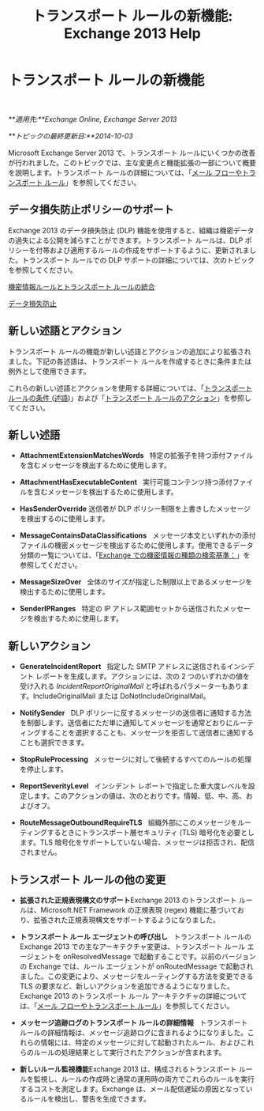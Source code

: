 ﻿---
title: 'トランスポート ルールの新機能: Exchange 2013 Help'
TOCTitle: トランスポート ルールの新機能
ms:assetid: 0c2fc0b5-3cd2-4d79-aa2b-0c7622ae15a8
ms:mtpsurl: https://technet.microsoft.com/ja-jp/library/JJ150483(v=EXCHG.150)
ms:contentKeyID: 48268985
ms.date: 04/24/2018
mtps_version: v=EXCHG.150
ms.translationtype: HT
---

# トランスポート ルールの新機能

 

_**適用先:**Exchange Online, Exchange Server 2013_

_**トピックの最終更新日:**2014-10-03_

Microsoft Exchange Server 2013 で、トランスポート ルールにいくつかの改善が行われました。このトピックでは、主な変更点と機能拡張の一部について概要を説明します。トランスポート ルールの詳細については、「[メール フローやトランスポート ルール](mail-flow-rules-transport-rules-in-exchange-2013-exchange-2013-help.md)」を参照してください。

## データ損失防止ポリシーのサポート

Exchange 2013 のデータ損失防止 (DLP) 機能を使用すると、組織は機密データの過失による公開を減らすことができます。トランスポート ルールは、DLP ポリシーを付帯および適用するルールの作成をサポートするように、更新されました。トランスポート ルールでの DLP サポートの詳細については、次のトピックを参照してください。

[機密情報ルールとトランスポート ルールの統合](integrating-sensitive-information-rules-with-transport-rules-exchange-2013-help.md)

[データ損失防止](technical-overview-of-dlp-data-loss-prevention-in-exchange.md)

## 新しい述語とアクション

トランスポート ルールの機能が新しい述語とアクションの追加により拡張されました。下記の各述語は、トランスポート ルールを作成するときに条件または例外として使用できます。

これらの新しい述語とアクションを使用する詳細については、「[トランスポート ルールの条件 (述語)](mail-flow-rule-conditions-and-exceptions-predicates-in-exchange-2013-exchange-2013-help.md)」および「[トランスポート ルールのアクション](mail-flow-rule-actions-in-exchange-2013-exchange-2013-help.md)」を参照してください。

## 新しい述語

  -  
    **AttachmentExtensionMatchesWords**   特定の拡張子を持つ添付ファイルを含むメッセージを検出するために使用します。

  -  
    **AttachmentHasExecutableContent**   実行可能コンテンツ持つ添付ファイルを含むメッセージを検出するために使用します。

  -  
    **HasSenderOverride** 送信者が DLP ポリシー制限を上書きしたメッセージを検出するのに使用します。

  -  
    **MessageContainsDataClassifications**   メッセージ本文といずれかの添付ファイルの機密メッセージを検出するために使用します。使用できるデータ分類の一覧については、「[Exchange での機密情報の種類の検索基準：](what-the-sensitive-information-types-in-exchange-look-for-exchange-online-help.md)」を参照してください。

  -  
    **MessageSizeOver**   全体のサイズが指定した制限以上であるメッセージを検出するために使用します。

  -  
    **SenderIPRanges**   特定の IP アドレス範囲セットから送信されたメッセージを検出するために使用します。

## 新しいアクション

  -  
    **GenerateIncidentReport**   指定した SMTP アドレスに送信されるインシデント レポートを生成します。アクションには、次の 2 つのいずれかの値を受け入れる *IncidentReportOriginalMail* と呼ばれるパラメーターもあります。IncludeOriginalMail または DoNotIncludeOriginalMail。

  -  
    **NotifySender**   DLP ポリシーに反するメッセージの送信者に通知する方法を制御します。送信者にただ単に通知してメッセージを通常どおりにルーティングすることを選択することも、メッセージを拒否して送信者に通知することも選択できます。

  -  
    **StopRuleProcessing**   メッセージに対して後続するすべてのルールの処理を停止します。

  -  
    **ReportSeverityLevel**   インシデント レポートで指定した重大度レベルを設定します。このアクションの値は、次のとおりです。情報、低、中、高、およびオフ。

  -  
    **RouteMessageOutboundRequireTLS**   組織外部にこのメッセージをルーティングするときにトランスポート層セキュリティ (TLS) 暗号化を必要とします。TLS 暗号化をサポートしていない場合、メッセージは拒否され、配信されません。

## トランスポート ルールの他の変更

  - **拡張された正規表現構文のサポート**Exchange 2013 のトランスポート ルールは、Microsoft.NET Framework の正規表現 (regex) 機能に基づいており、拡張された正規表現構文をサポートするようになりました。

  - **トランスポート ルール エージェントの呼び出し**   トランスポート ルールの Exchange 2013 での主なアーキテクチャ変更は、トランスポート ルール エージェントを onResolvedMessage で起動することです。以前のバージョンの Exchange では、ルール エージェントが onRoutedMessage で起動されました。この変更により、メッセージをルーティングする方法を変更できる TLS の要求など、新しいアクションを追加できるようになりました。Exchange 2013 のトランスポート ルール アーキテクチャの詳細については、「[メール フローやトランスポート ルール](mail-flow-rules-transport-rules-in-exchange-2013-exchange-2013-help.md)」を参照してください。

  - **メッセージ追跡ログのトランスポート ルールの詳細情報**   トランスポート ルールの詳細情報は、メッセージ追跡ログに含まれるようになりました。これらの情報には、特定のメッセージに対して起動されたルール、およびこれらのルールの処理結果として実行されたアクションが含まれます。

  - **新しいルール監視機能**Exchange 2013 は、構成されるトランスポート ルールを監視し、ルールの作成時と通常の運用時の両方でこれらのルールを実行するコストを測定します。Exchange は、メール配信遅延の原因となっているルールを検出し、警告を生成できます。

